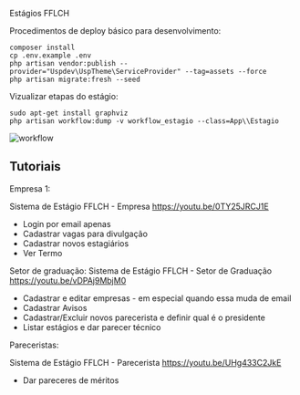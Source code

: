 Estágios FFLCH

Procedimentos de deploy básico para desenvolvimento:

    composer install
    cp .env.example .env
    php artisan vendor:publish --provider="Uspdev\UspTheme\ServiceProvider" --tag=assets --force
    php artisan migrate:fresh --seed


Vizualizar etapas do estágio:

    sudo apt-get install graphviz
    php artisan workflow:dump -v workflow_estagio --class=App\\Estagio

![workflow](https://raw.githubusercontent.com/fflch/estagios/master/workflow_estagio.png)

## Tutoriais

Empresa 1:

Sistema de Estágio FFLCH - Empresa
https://youtu.be/0TY25JRCJ1E 

- Login por email apenas
- Cadastrar vagas para divulgação
- Cadastrar novos estagiários
- Ver Termo

Setor de graduação:
Sistema de Estágio FFLCH - Setor de Graduação
https://youtu.be/vDPAj9MbjM0

- Cadastrar e editar empresas - em especial quando essa muda de email
- Cadastrar Avisos 
- Cadastrar/Excluir novos parecerista e definir qual é o presidente
- Listar estágios e dar parecer técnico

Pareceristas:

Sistema de Estágio FFLCH - Parecerista 
https://youtu.be/UHg433C2JkE 

- Dar pareceres de méritos
